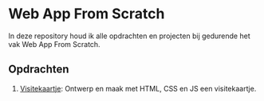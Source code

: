 # Web App From Scratch

In deze repository houd ik alle opdrachten en projecten bij gedurende het vak Web App From Scratch.

## Opdrachten

1. [Visitekaartje](https://github.com/casperdennijs/web-app-from-scratch-2223/tree/main/visitekaartje): Ontwerp en maak met HTML, CSS en JS een visitekaartje.


